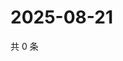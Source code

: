 # 2025-08-21

共 0 条

<!-- BEGIN ZHIHUQUESTIONS -->
<!-- 最后更新时间 Thu Aug 21 2025 11:35:19 GMT+0800 (China Standard Time) -->

<!-- END ZHIHUQUESTIONS -->
